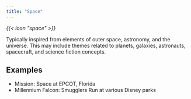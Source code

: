 ```yaml
---
title: "Space"
---
```


<i class="bigIcon">{{< icon "space" >}}</i>


Typically inspired from elements of outer space, astronomy, and the universe. This may include themes related to planets, galaxies, astronauts, spacecraft, and science fiction concepts.

## Examples
* Mission: Space at EPCOT, Florida
* Millennium Falcon: Smugglers Run at various Disney parks